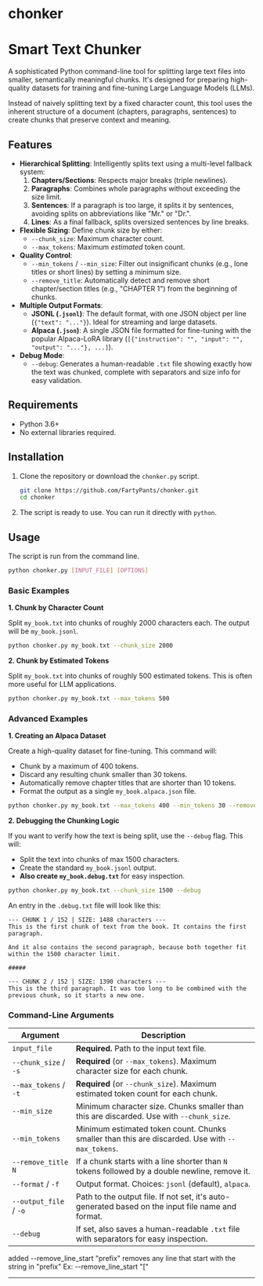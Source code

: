 # chonker

# Smart Text Chunker

A sophisticated Python command-line tool for splitting large text files into smaller, semantically meaningful chunks. It's designed for preparing high-quality datasets for training and fine-tuning Large Language Models (LLMs).

Instead of naively splitting text by a fixed character count, this tool uses the inherent structure of a document (chapters, paragraphs, sentences) to create chunks that preserve context and meaning.

## Features

-   **Hierarchical Splitting**: Intelligently splits text using a multi-level fallback system:
    1.  **Chapters/Sections**: Respects major breaks (triple newlines).
    2.  **Paragraphs**: Combines whole paragraphs without exceeding the size limit.
    3.  **Sentences**: If a paragraph is too large, it splits it by sentences, avoiding splits on abbreviations like "Mr." or "Dr.".
    4.  **Lines**: As a final fallback, splits oversized sentences by line breaks.
-   **Flexible Sizing**: Define chunk size by either:
    -   `--chunk_size`: Maximum character count.
    -   `--max_tokens`: Maximum *estimated* token count.
-   **Quality Control**:
    -   `--min_tokens` / `--min_size`: Filter out insignificant chunks (e.g., lone titles or short lines) by setting a minimum size.
    -   `--remove_title`: Automatically detect and remove short chapter/section titles (e.g., "CHAPTER 1") from the beginning of chunks.
-   **Multiple Output Formats**:
    -   **JSONL (`.jsonl`)**: The default format, with one JSON object per line (`{"text": "..."}`). Ideal for streaming and large datasets.
    -   **Alpaca (`.json`)**: A single JSON file formatted for fine-tuning with the popular Alpaca-LoRA library (`[{"instruction": "", "input": "", "output": "..."}, ...]`).
-   **Debug Mode**:
    -   `--debug`: Generates a human-readable `.txt` file showing exactly how the text was chunked, complete with separators and size info for easy validation.

## Requirements

-   Python 3.6+
-   No external libraries required.

## Installation

1.  Clone the repository or download the `chonker.py` script.
    ```sh
    git clone https://github.com/FartyPants/chonker.git
    cd chonker
    ```
2.  The script is ready to use. You can run it directly with `python`.

## Usage

The script is run from the command line.

```sh
python chonker.py [INPUT_FILE] [OPTIONS]
```

### Basic Examples

**1. Chunk by Character Count**

Split `my_book.txt` into chunks of roughly 2000 characters each. The output will be `my_book.jsonl`.

```sh
python chonker.py my_book.txt --chunk_size 2000
```

**2. Chunk by Estimated Tokens**

Split `my_book.txt` into chunks of roughly 500 estimated tokens. This is often more useful for LLM applications.

```sh
python chonker.py my_book.txt --max_tokens 500
```

### Advanced Examples

**1. Creating an Alpaca Dataset**

Create a high-quality dataset for fine-tuning. This command will:
-   Chunk by a maximum of 400 tokens.
-   Discard any resulting chunk smaller than 30 tokens.
-   Automatically remove chapter titles that are shorter than 10 tokens.
-   Format the output as a single `my_book.alpaca.json` file.

```sh
python chonker.py my_book.txt --max_tokens 400 --min_tokens 30 --remove_title 10 --format alpaca
```

**2. Debugging the Chunking Logic**

If you want to verify how the text is being split, use the `--debug` flag. This will:
-   Split the text into chunks of max 1500 characters.
-   Create the standard `my_book.jsonl` output.
-   **Also create `my_book.debug.txt`** for easy inspection.

```sh
python chonker.py my_book.txt --chunk_size 1500 --debug
```

An entry in the `.debug.txt` file will look like this:

```
--- CHUNK 1 / 152 | SIZE: 1488 characters ---
This is the first chunk of text from the book. It contains the first paragraph.

And it also contains the second paragraph, because both together fit within the 1500 character limit.

#####

--- CHUNK 2 / 152 | SIZE: 1390 characters ---
This is the third paragraph. It was too long to be combined with the previous chunk, so it starts a new one.
```

### Command-Line Arguments

| Argument               | Description                                                                                             |
| ---------------------- | ------------------------------------------------------------------------------------------------------- |
| `input_file`           | **Required.** Path to the input text file.                                                              |
| `--chunk_size` / `-s`  | **Required** (or `--max_tokens`). Maximum character size for each chunk.                                |
| `--max_tokens` / `-t`  | **Required** (or `--chunk_size`). Maximum estimated token count for each chunk.                         |
| `--min_size`           | Minimum character size. Chunks smaller than this are discarded. Use with `--chunk_size`.                |
| `--min_tokens`         | Minimum estimated token count. Chunks smaller than this are discarded. Use with `--max_tokens`.         |
| `--remove_title N`     | If a chunk starts with a line shorter than `N` tokens followed by a double newline, remove it.          |
| `--format` / `-f`      | Output format. Choices: `jsonl` (default), `alpaca`.                                                    |
| `--output_file` / `-o` | Path to the output file. If not set, it's auto-generated based on the input file name and format.       |
| `--debug`              | If set, also saves a human-readable `.txt` file with separators for easy inspection.                    |

added
--remove_line_start "prefix"  removes any line that start with the string in "prefix"  Ex: --remove_line_start "[" 

---
